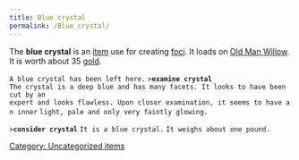 ```yaml
---
title: Blue crystal
permalink: /Blue_crystal/
---
```


The **blue crystal** is an [item](item "wikilink") use for creating
[foci](focus "wikilink"). It loads on [Old Man
Willow](Old_Man_Willow "wikilink"). It is worth about 35
[gold](gold "wikilink").

`A blue crystal has been left here.`
`>`**`examine crystal`**
`The crystal is a deep blue and has many facets. It looks to have been cut by an`
`expert and looks flawless. Upon closer examination, it seems to have an inner`
`light, pale and only very faintly glowing.`

`>`**`consider crystal`**
`It is a blue crystal.`
`It weighs about one pound.`

[Category: Uncategorized
items](Category:_Uncategorized_items "wikilink")